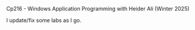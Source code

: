 Cp216 - Windows Application Programming with Heider Ali (Winter 2025)

I update/fix some labs as I go.
